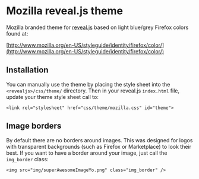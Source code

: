 Mozilla reveal.js theme
=======================

Mozilla branded theme for [reveal.js](http://lab.hakim.se/reveal-js/) based on light blue/grey Firefox colors found at:

  [http://www.mozilla.org/en-US/styleguide/identity/firefox/color/](http://www.mozilla.org/en-US/styleguide/identity/firefox/color/)


Installation
------------

You can manually use the theme by placing the style sheet into the `<revealjs>/css/theme/` directory. Then in your reveal.js `index.html` file, update your theme style sheet call to:

    <link rel="stylesheet" href="css/theme/mozilla.css" id="theme">


Image borders
-------------

By default there are no borders around images. This was designed for logos with transparent backgrounds (such as Firefox or Marketplace) to look their best. If you want to have a border around your image, just call the `img_border` class:

    <img src="img/superAwesomeImageYo.png" class="img_border" />
